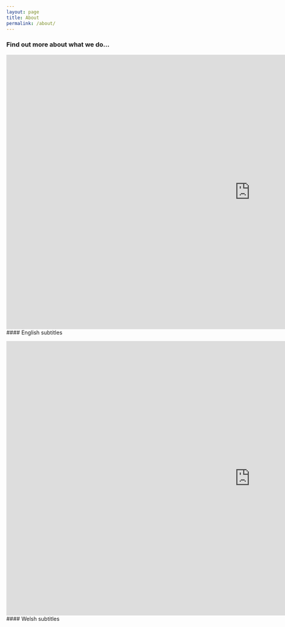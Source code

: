 ```yaml
---
layout: page
title: About
permalink: /about/
---
```


### Find out more about what we do...

<iframe loading="lazy" title="Finding a Place (English)" width="1280" height="720" src="https://www.youtube.com/embed/pjhrnCTA0bM?feature=oembed" frameborder="0" allow="accelerometer; autoplay; clipboard-write; encrypted-media; gyroscope; picture-in-picture" allowfullscreen></iframe>
#### English subtitles
<p></p><p></p>
<iframe loading="lazy" title="Finding a Place (Cymraeg)" width="1280" height="720" src="https://www.youtube.com/embed/QQ6Ka3PEVAE?feature=oembed" frameborder="0" allow="accelerometer; autoplay; clipboard-write; encrypted-media; gyroscope; picture-in-picture" allowfullscreen></iframe>
#### Welsh subtitles
